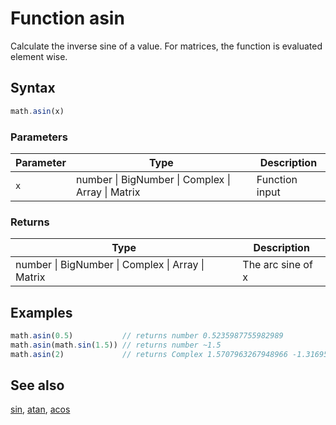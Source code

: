 <!-- Note: This file is automatically generated from source code comments. Changes made in this file will be overridden. -->
# Function asin
Calculate the inverse sine of a value.
For matrices, the function is evaluated element wise.
## Syntax
```js
math.asin(x)
```
### Parameters
Parameter | Type | Description
--------- | ---- | -----------
`x` | number &#124; BigNumber &#124; Complex &#124; Array &#124; Matrix | Function input
### Returns
Type | Description
---- | -----------
number &#124; BigNumber &#124; Complex &#124; Array &#124; Matrix | The arc sine of x
## Examples
```js
math.asin(0.5)           // returns number 0.5235987755982989
math.asin(math.sin(1.5)) // returns number ~1.5
math.asin(2)             // returns Complex 1.5707963267948966 -1.3169578969248166 i
```
## See also
[sin](sin.md),
[atan](atan.md),
[acos](acos.md)
